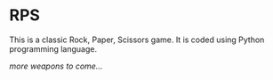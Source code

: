 RPS
===

This is a classic Rock, Paper, Scissors game. 
It is coded using Python programming language.



*more weapons to come...*

